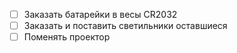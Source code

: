 - [ ] Заказать батарейки в весы CR2032
- [ ] Заказать и поставить светильники оставшиеся
- [ ] Поменять проектор